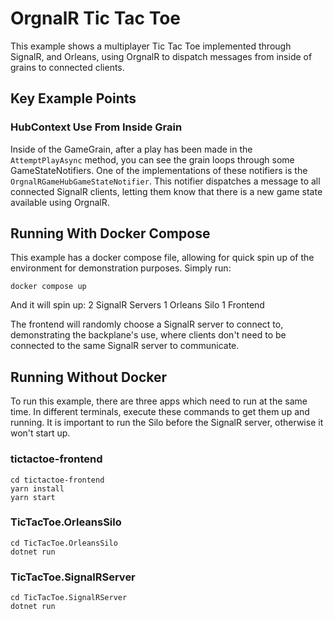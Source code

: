 # OrgnalR Tic Tac Toe

This example shows a multiplayer Tic Tac Toe implemented through SignalR, and Orleans, using OrgnalR to dispatch messages from inside of grains to connected clients.

## Key Example Points

### HubContext Use From Inside Grain

Inside of the GameGrain, after a play has been made in the `AttemptPlayAsync` method, you can see the grain loops through some GameStateNotifiers.
One of the implementations of these notifiers is the `OrgnalRGameHubGameStateNotifier`. This notifier dispatches a message to all connected SignalR clients, letting them know that there is a new game state available using OrgnalR.

## Running With Docker Compose

This example has a docker compose file, allowing for quick spin up of the environment for demonstration purposes.
Simply run:

```
docker compose up
```

And it will spin up:
2 SignalR Servers
1 Orleans Silo
1 Frontend

The frontend will randomly choose a SignalR server to connect to, demonstrating the backplane's use, where clients don't need to be connected to the same SignalR server to communicate.

## Running Without Docker

To run this example, there are three apps which need to run at the same time. In different terminals, execute these commands to get them up and running. It is important to run the Silo before the SignalR server, otherwise it won't start up.

### tictactoe-frontend

```
cd tictactoe-frontend
yarn install
yarn start
```

### TicTacToe.OrleansSilo

```
cd TicTacToe.OrleansSilo
dotnet run
```

### TicTacToe.SignalRServer

```
cd TicTacToe.SignalRServer
dotnet run
```
